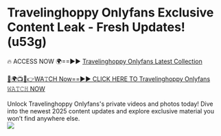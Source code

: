 # Travelinghoppy Onlyfans Exclusive Content Leak - Fresh Updates! (u53g)

🔥 ACCESS NOW 🌍==►► <a href="https://tinyurl.com/kvy9nzfs" rel="nofollow">Travelinghoppy Onlyfans Latest Collection</a>
<br><br>
[🔴🌍📺📱👉WA𝚃CH Now==►► CLICK HERE TO Travelinghoppy Onlyfans 𝚆𝙰𝚃𝙲𝙷 NOW](https://tinyurl.com/kvy9nzfs)
<br><br>
Unlock Travelinghoppy Onlyfans's private videos and photos today! Dive into the newest 2025 content updates and explore exclusive material you won’t find anywhere else.
<br>
<a href="https://tinyurl.com/kvy9nzfs" rel="nofollow" data-target="animated-image.originalLink"><img src="https://camo.githubusercontent.com/8a4f000d20f83aca3bf7ec5f350d767afa0574a8a352519fd8cfa583a6f93a33/68747470733a2f2f692e696d6775722e636f6d2f644a486b345a712e676966" data-canonical-src="https://i.imgur.com/dJHk4Zq.gif" style="max-width: 100%; display: inline-block;" data-target="animated-image.originalImage"></a>
<br>
